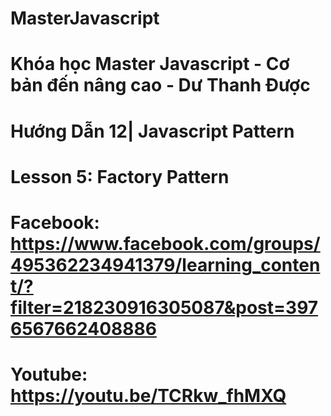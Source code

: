 # MasterJavascript
# Khóa học Master Javascript - Cơ bản đến nâng cao - Dư Thanh Được

# Hướng Dẫn 12| Javascript Pattern
  # Lesson 5: Factory Pattern
  # Facebook: https://www.facebook.com/groups/495362234941379/learning_content/?filter=218230916305087&post=3976567662408886
  # Youtube: https://youtu.be/TCRkw_fhMXQ

